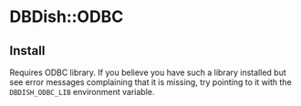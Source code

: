 # DBDish::ODBC

## Install

Requires ODBC library.  If you believe you have such a library installed
but see error messages complaining that it is missing, try pointing to
it with the `DBDISH_ODBC_LIB` environment variable.
